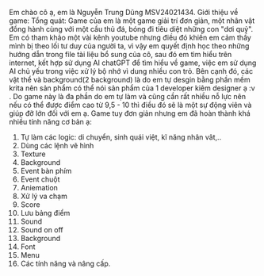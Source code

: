 Em chào cô ạ, em là Nguyễn Trung Dũng MSV24021434.
Giới thiệu về game:
Tổng quát: Game của em là một game giải trí đơn giản, một nhân vật đồng hành cùng với một cầu thủ đá, bóng đi tiêu diệt những con "dơi quỷ".
Em có tham khảo một vài kênh youtube nhưng điều đó khiến em cảm thấy mình bị theo lối tư duy của người ta, vì vậy em quyết định học theo những hướng dẫn trong file tài liệu
bổ sung của cô, sau đó em tìm hiểu trên internet, kết hợp sử dụng AI chatGPT để tìm hiểu về game, việc em sử dụng AI chủ yếu trong việc xử lý bộ nhớ vì dung nhiều con trỏ.
Bên cạnh đó, các vật thể và background(2 background) là do em tự desgin bằng phần mềm krita nên sản phẩm có thể nói sản phẩm của 1 developer kiêm designer ạ :v .
Do game này là đa phần do em tự làm và cũng cần rất nhiều nỗ lực nên nếu có thể được điểm cao từ 9,5 - 10 thì điều đó sẽ là một sự động viên và giúp đỡ lớn đối với em ạ.
Game tuy đơn giản nhưng em đã hoàn thành khá nhiều tính năng cơ bản ạ:
1. Tự làm các logic: di chuyển, sinh quái việt, kĩ năng nhân vât,..
2. Dùng các lệnh vẽ hình
3. Texture
4. Background
5. Event bàn phím
6. Event chuột
7. Aniemation
8. Xử lý va chạm
9. Score
10. Lưu bảng điểm
11. Sound
12. Sound on off
13. Background
14. Font
15. Menu
16. Các tính năng và nâng cấp.
